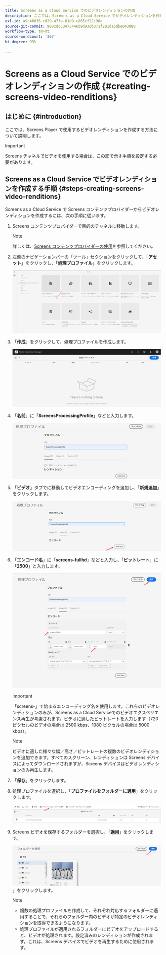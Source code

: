 ```yaml
---
title: Screens as a Cloud Service でのビデオレンディションの作成
description: ここでは、Screens as a Cloud Service でビデオレンディションを作成する方法について説明します。
exl-id: a9c46036-cd29-47fa-81d9-c865cf22c98a
source-git-commit: 900cdc53475446b9d93cb071f281da5dbe043888
workflow-type: tm+mt
source-wordcount: '367'
ht-degree: 93%

---
```


# Screens as a Cloud Service でのビデオレンディションの作成 {#creating-screens-video-renditions}

## はじめに {#introduction}

ここでは、Screens Player で使用するビデオレンディションを作成する方法について説明します。

>[!IMPORTANT]
>Screens チャネルでビデオを使用する場合は、この節で示す手順を設定する必要があります。

## Screens as a Cloud Service でビデオレンディションを作成する手順 {#steps-creating-screens-video-renditions}

Screens as a Cloud Service で Screens コンテンツプロバイダーからビデオレンディションを作成するには、次の手順に従います。

1. Screens コンテンツプロバイダーで目的のチャネルに移動します。

   >[!NOTE]
   >詳しくは、[Screens コンテンツプロバイダーの使用](https://experienceleague.adobe.com/docs/experience-manager-cloud-service/content/screens-as-cloud-service/configure-screens-cloud/using-screens-content-provider.html?lang=ja#screens-content-provider)を参照してください。

1. 左側のナビゲーションバーの「ツール」セクションをクリックして、「**アセット**」をクリックし、「**処理プロファイル**」をクリックします。

   ![処理プロファイルをクリックする](/help/screens-cloud/assets/configure/screens-cp-3.png)

1. 「**作成**」をクリックして、処理プロファイルを作成します。

   ![「作成」をクリック](/help/screens-cloud/assets/configure/screens-video-2.png)

1. 「**名前**」に「**ScreensProcessingProfile**」などと入力します。

   ![「名前」フィールドがハイライト表示された処理プロファイルダイアログボックス](/help/screens-cloud/assets/configure/screens-video-3.png)

1. 「**ビデオ**」タブでに移動してビデオエンコーディングを追加し、「**新規追加**」をクリックします。

   ![「新規追加」ボタンがハイライト表示された処理プロファイルダイアログボックス](/help/screens-cloud/assets/configure/screens-video-4a.png)

1. 「**エンコード名**」に「**screens-fullhd**」などと入力し、「**ビットレート**」に「**2500**」と入力します。

   ![「保存」ボタンがハイライト表示された処理プロファイルダイアログボックス](/help/screens-cloud/assets/configure/screens-video-4.png)

   >[!IMPORTANT]
   >「screens-」で始まるエンコーディング名を使用します。これらのビデオレンディションのみが、Screens as a Cloud Serviceでのビデオエクスペリエンス再生が考慮されます。ビデオに適したビットレートを入力します（720 ピクセルのビデオの場合は 2500 kbps、1080 ピクセルの場合は 5000 kbps）。

   >[!NOTE]
   >ビデオに適した様々な幅／高さ／ビットレートの複数のビデオレンディションを追加できます。すべてのスクリーン、レンディションは Screens デバイスによってダウンロードされますが、Screens デバイスはビデオレンディションのみ再生します。

1. 「**保存**」をクリックします。

1. 処理プロファイルを選択し、「**プロファイルをフォルダーに適用**」をクリックします。

   ![プロファイルをフォルダーに適用](/help/screens-cloud/assets/configure/screens-video-5.png)

1. Screens ビデオを保存するフォルダーを選択し、「**適用**」をクリックします。

   ![「適用](/help/screens-cloud/assets/configure/screens-video-6.png)」をクリックします。

   >[!NOTE]
   >
   >* 複数の処理プロファイルを作成して、それぞれ対応するフォルダーに適用することで、それらのフォルダー内のビデオが特定のビデオレンディションを取得できるようになります。
   >* 処理プロファイルが適用されるフォルダーにビデオをアップロードすると、ビデオが処理されます。設定済みのレンディションが作成されます。これは、Screens デバイスでビデオを再生するために使用されます。
